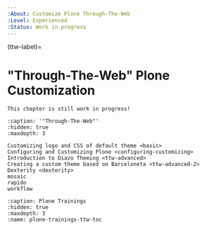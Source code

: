 ```yaml
---
:About: Customize Plone Through-The-Web
:Level: Experienced
:Status: Work in progress
---
```


(ttw-label)=

# "Through-The-Web" Plone Customization

```{warning}
This chapter is still work in progress!
```

```{toctree}
:caption: '"Through-The-Web"'
:hidden: true
:maxdepth: 3

Customizing logo and CSS of default theme <basic>
Configuring and Customizing Plone <configuring-customizing>
Introduction to Diazo Theming <ttw-advanced>
Creating a custom theme based on Barceloneta <ttw-advanced-2>
Dexterity <dexterity>
mosaic
rapido
workflow
```

```{toctree}
:caption: Plone Trainings
:hidden: true
:maxdepth: 3
:name: plone-trainings-ttw-toc
```
